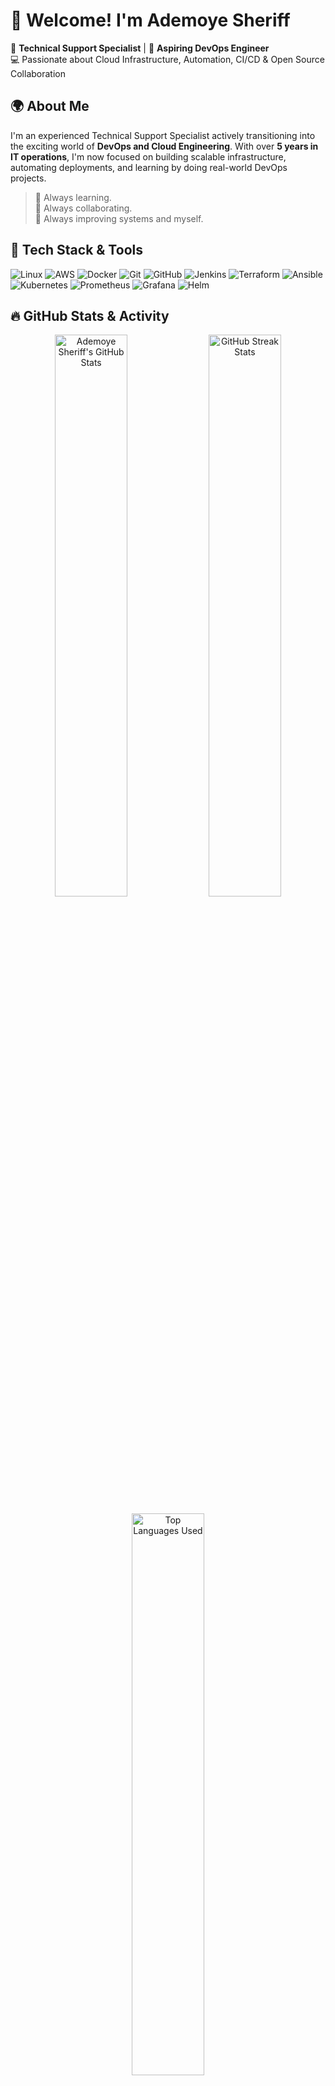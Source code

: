 # 👋 Welcome! I'm Ademoye Sheriff

🔧 **Technical Support Specialist** | 🚀 **Aspiring DevOps Engineer**  
💻 Passionate about Cloud Infrastructure, Automation, CI/CD & Open Source Collaboration


## 🌍 About Me

I'm an experienced Technical Support Specialist actively transitioning into the exciting world of **DevOps and Cloud Engineering**. With over **5 years in IT operations**, I'm now focused on building scalable infrastructure, automating deployments, and learning by doing real-world DevOps projects.

> 🧠 Always learning.  
> 🤝 Always collaborating.  
> 🔧 Always improving systems and myself.


## 🚀 Tech Stack & Tools

![Linux](https://img.shields.io/badge/-Linux-772953?style=for-the-badge&logo=linux&logoColor=white)
![AWS](https://img.shields.io/badge/-AWS-FF9900?style=for-the-badge&logo=amazonaws&logoColor=white)
![Docker](https://img.shields.io/badge/-Docker-2496ED?style=for-the-badge&logo=docker&logoColor=white)
![Git](https://img.shields.io/badge/-Git-F05032?style=for-the-badge&logo=git&logoColor=white)
![GitHub](https://img.shields.io/badge/-GitHub-181717?style=for-the-badge&logo=github&logoColor=white)
![Jenkins](https://img.shields.io/badge/-Jenkins-D24939?style=for-the-badge&logo=jenkins&logoColor=white)
![Terraform](https://img.shields.io/badge/-Terraform-623CE4?style=for-the-badge&logo=terraform&logoColor=white)
![Ansible](https://img.shields.io/badge/-Ansible-EE0000?style=for-the-badge&logo=ansible&logoColor=white)
![Kubernetes](https://img.shields.io/badge/-Kubernetes-326CE5?style=for-the-badge&logo=kubernetes&logoColor=white)
![Prometheus](https://img.shields.io/badge/-Prometheus-E6522C?style=for-the-badge&logo=prometheus&logoColor=white)
![Grafana](https://img.shields.io/badge/-Grafana-F46800?style=for-the-badge&logo=grafana&logoColor=white)
![Helm](https://img.shields.io/badge/-Helm-0F1689?style=for-the-badge&logo=helm&logoColor=white)



## 🔥 GitHub Stats & Activity

<p align="center">
  <img src="https://github-readme-stats.vercel.app/api?username=Sheviantos1&show_icons=true&theme=radical&border_radius=10&count_private=true&include_all_commits=true" alt="Ademoye Sheriff's GitHub Stats" width="48%" />
  <img src="https://streak-stats.demolab.com/?user=Sheviantos1&theme=radical&border_radius=10" alt="GitHub Streak Stats" width="48%" />
</p>

<p align="center">
  <img src="https://github-readme-stats.vercel.app/api/top-langs/?username=Sheviantos1&layout=compact&theme=radical&langs_count=10&hide_border=true" alt="Top Languages Used" width="48%" />
</p>


## 📁 Featured DevOps Projects

| Project Title | Description |
|---------------|-------------|
| 🌐 [DevOps Tooling Website Solution](https://github.com/Sheviantos1/Devops-Project/tree/main/PROJECT%2010) | Built a production-ready DevOps tooling website using Nginx, Apache, and Git integration, hosted on multiple Linux servers. Demonstrates real-world service orchestration and monitoring setup. |
| 🔧 [Ansible Configuration Management](https://github.com/Sheviantos1/Devops-Project/tree/main/PROJECT%2011) | Automated server setup and configuration across multiple nodes using Ansible playbooks and inventory files. Showcases idempotent provisioning and reusable roles. |
| ☁️ [WordPress with LVM Storage Architecture](https://github.com/Sheviantos1/Devops-Project/tree/main/PROJECT%209)) | Deployed a 3-tier WordPress stack on AWS with dynamic storage provisioning using LVM. Integrated Apache2, MySQL, and storage monitoring to simulate enterprise deployment. |
| 🌐 [AWS Networking Implementation (VPC Project)](https://github.com/Sheviantos1/Devops-Project/tree/main/PROJECT%2014) | Designed and deployed a fully customized AWS VPC with public/private subnets, NAT Gateway, Internet Gateway, custom route tables, and security groups. A foundational cloud networking project. |


## 💡 Currently Learning

🚀 **CI/CD Pipelines**  
- Jenkins (Freestyle + Declarative Pipelines)  
- GitHub Actions for automated testing and deployment  

📊 **Monitoring & Observability**  
- Prometheus for metrics collection  
- Grafana for visualization and alerting  

📦 **Infrastructure as Code (IaC)**  
- Advanced Terraform for provisioning and managing cloud infrastructure  
- Modular architecture, remote state, and best practices  

🎯 **Helm (Kubernetes Package Manager)**  
- Creating and managing Helm charts for Kubernetes deployments  
- Releasing scalable microservices in a production-like cluster  


## 🤝 Let’s Connect

- 🔗 [LinkedIn](https://www.linkedin.com/in/ademoye-sheriff-04968b241?)
- 🐙 [GitHub](https://github.com/Sheviantos1)
- ✉️ Email: s.ademoye@yahoo.com  
- 🌐 Portfolio: _Coming Soon_



> ⚙️ _“DevOps is not a job title — it’s a culture. I'm here to build, automate, and innovate that culture.”_  
> — Ademoye Sheriff
